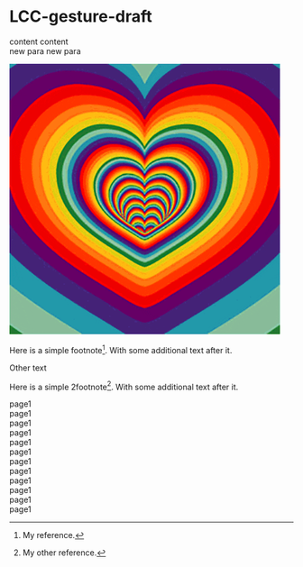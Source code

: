 # LCC-gesture-draft


content content  
new para new para

![alt text](./images/hearts.gif "Logo Title Text 1")



Here is a simple footnote[^1]. With some additional text after it.  

[^1]: My reference.  

Other text  


Here is a simple 2footnote[^2]. With some additional text after it.  

[^2]: My other reference.  

page1  
page1  
page1  
page1  
page1  
page1  
page1  
page1  
page1  
page1  
page1  
page1   